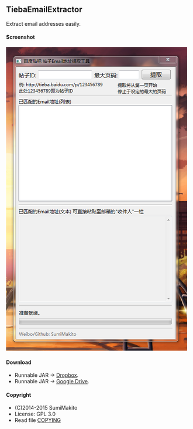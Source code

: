 ## TiebaEmailExtractor
Extract email addresses easily.

#### Screenshot

![Screenshot](https://raw.githubusercontent.com/SumiMakito/TiebaEmailExtractor/master/Screenshot.png)

#### Download

* Runnable JAR -> [Dropbox](https://www.dropbox.com/s/l7dkoy6gtugp6cv/TiebaEmailExtractor.jar).
* Runnable JAR -> [Google Drive](https://drive.google.com/file/d/0B_-0A4yjEnvMOUhvbDRRZGVyTVE/view?usp=sharing).

#### Copyright

* (C)2014-2015 SumiMakito
* License: GPL 3.0
* Read file [COPYING](COPYING)